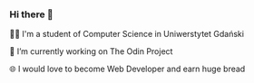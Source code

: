 ### Hi there 👋
🧑‍🎓 I'm a student of Computer Science in Uniwerstytet Gdański

🔭 I’m currently working on The Odin Project

🌐 I would love to become Web Developer and earn huge bread

<!--
**MevWebDev/MevWebDev** is a ✨ _special_ ✨ repository because its `README.md` (this file) appears on your GitHub profile.

Here are some ideas to get you started:

- 🔭 I’m currently working on ...
- 🌱 I’m currently learning ...
- 👯 I’m looking to collaborate on ...
- 🤔 I’m looking for help with ...
- 💬 Ask me about ...
- 📫 How to reach me: ...
- 😄 Pronouns: ...
- ⚡ Fun fact: ...
-->
